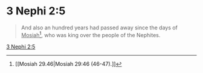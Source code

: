 # 3 Nephi 2:5

> And also an hundred years had passed away since the days of <u>Mosiah</u>[^a], who was king over the people of the Nephites.

[3 Nephi 2:5](https://www.churchofjesuschrist.org/study/scriptures/bofm/3-ne/2?lang=eng&id=p5#p5)


[^a]: [[Mosiah 29.46|Mosiah 29:46 (46-47).]]
